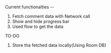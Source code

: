 Current functionalties -- 
1. Fetch comment data with Network call
2. Show and hide progress bar
3. Used flow to get the data


TO-DO
1. Store tha fetched data locally(Using Room DB)

